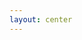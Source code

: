 ```yaml
---
layout: center
---
```



<Title value="Code Demonstration Time!" />

<!-- execution(public * *(..))
execution(* set*(..))
execution(* com.xyz.service.AccountService.*(..))
execution(* com.xyz.service.*.*(..))
execution(* com.xyz.service..*.*(..))
within(com.xyz.service.*)
within(com.xyz.service..*)
this(com.xyz.service.AccountService)
target(com.xyz.service.AccountService)
args(java.io.Serializable)
@target(org.springframework.transaction.annotation.Transactional)
@within(org.springframework.transaction.annotation.Transactional)
@annotation(org.springframework.transaction.annotation.Transactional)
@args(com.xyz.security.Classified) -->

<!-- https://docs.spring.io/spring-framework/docs/3.0.0.M3/reference/html/ch09s03.html -->